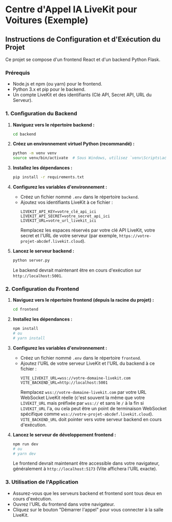 # Centre d'Appel IA LiveKit pour Voitures (Exemple)

## Instructions de Configuration et d'Exécution du Projet

Ce projet se compose d'un frontend React et d'un backend Python Flask.

### Prérequis

*   Node.js et npm (ou yarn) pour le frontend.
*   Python 3.x et pip pour le backend.
*   Un compte LiveKit et des identifiants (Clé API, Secret API, URL du Serveur).

### 1. Configuration du Backend

1.  **Naviguez vers le répertoire backend :**
    ```bash
    cd backend
    ```

2.  **Créez un environnement virtuel Python (recommandé) :**
    ```bash
    python -m venv venv
    source venv/bin/activate  # Sous Windows, utilisez `venv\Scripts\activate`
    ```

3.  **Installez les dépendances :**
    ```bash
    pip install -r requirements.txt
    ```

4.  **Configurez les variables d'environnement :**
    *   Créez un fichier nommé `.env` dans le répertoire `backend`.
    *   Ajoutez vos identifiants LiveKit à ce fichier :
        ```
        LIVEKIT_API_KEY=votre_clé_api_ici
        LIVEKIT_API_SECRET=votre_secret_api_ici
        LIVEKIT_URL=votre_url_livekit_ici
        ```
        Remplacez les espaces réservés par votre clé API LiveKit, votre secret et l'URL de votre serveur (par exemple, `https://votre-projet-abcdef.livekit.cloud`).

5.  **Lancez le serveur backend :**
    ```bash
    python server.py
    ```
    Le backend devrait maintenant être en cours d'exécution sur `http://localhost:5001`.

### 2. Configuration du Frontend

1.  **Naviguez vers le répertoire frontend (depuis la racine du projet) :**
    ```bash
    cd frontend
    ```

2.  **Installez les dépendances :**
    ```bash
    npm install
    # ou
    # yarn install
    ```

3.  **Configurez les variables d'environnement :**
    *   Créez un fichier nommé `.env` dans le répertoire `frontend`.
    *   Ajoutez l'URL de votre serveur LiveKit et l'URL du backend à ce fichier :
        ```
        VITE_LIVEKIT_URL=wss://votre-domaine-livekit.com
        VITE_BACKEND_URL=http://localhost:5001
        ```
        Remplacez `wss://votre-domaine-livekit.com` par votre URL WebSocket LiveKit réelle (c'est souvent la même que votre `LIVEKIT_URL` mais préfixée par `wss://` et sans le `/` à la fin si `LIVEKIT_URL` l'a, ou cela peut être un point de terminaison WebSocket spécifique comme `wss://votre-projet-abcdef.livekit.cloud`).
        `VITE_BACKEND_URL` doit pointer vers votre serveur backend en cours d'exécution.

4.  **Lancez le serveur de développement frontend :**
    ```bash
    npm run dev
    # ou
    # yarn dev
    ```
    Le frontend devrait maintenant être accessible dans votre navigateur, généralement à `http://localhost:5173` (Vite affichera l'URL exacte).

### 3. Utilisation de l'Application

*   Assurez-vous que les serveurs backend et frontend sont tous deux en cours d'exécution.
*   Ouvrez l'URL du frontend dans votre navigateur.
*   Cliquez sur le bouton "Démarrer l'appel" pour vous connecter à la salle LiveKit.
